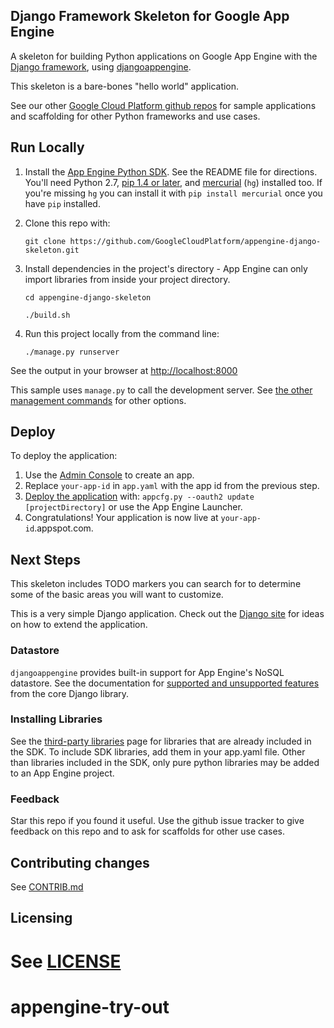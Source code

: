 ## Django Framework Skeleton for Google App Engine

A skeleton for building Python applications on Google App Engine with the
[Django framework](https://www.djangoproject.com/), using [djangoappengine](http://djangoappengine.readthedocs.org/en/latest/).

This skeleton is a bare-bones "hello world" application.

See our other [Google Cloud Platform github
repos](https://github.com/GoogleCloudPlatform) for sample applications and
scaffolding for other Python frameworks and use cases.

## Run Locally
1. Install the [App Engine Python SDK](https://developers.google.com/appengine/downloads).
See the README file for directions. You'll need Python 2.7, [pip 1.4 or later](http://www.pip-installer.org/en/latest/installing.html), and [mercurial](http://mercurial.selenic.com/) (`hg`) installed too.
If you're missing `hg` you can install it with `pip install mercurial` once you have `pip` installed.

2. Clone this repo with:

   ```
   git clone https://github.com/GoogleCloudPlatform/appengine-django-skeleton.git
   ```
3. Install dependencies in the project's directory - App Engine
   can only import libraries from inside your project directory.
   ```
   cd appengine-django-skeleton

   ./build.sh
   ```
4. Run this project locally from the command line:

   ```
   ./manage.py runserver
   ```

See the output in your browser at [http://localhost:8000](http://localhost:8000)

This sample uses `manage.py` to call the development server. See [the other management commands](http://djangoappengine.readthedocs.org/en/latest/management.html)
for other options.

## Deploy
To deploy the application:

1. Use the [Admin Console](https://appengine.google.com) to create an app.
1. Replace `your-app-id` in `app.yaml` with the app id from the previous step.
1. [Deploy the
   application](https://developers.google.com/appengine/docs/python/tools/uploadinganapp) with:
   `appcfg.py --oauth2 update [projectDirectory]` or use the App Engine Launcher.
1. Congratulations! Your application is now live at `your-app-id`.appspot.com.

## Next Steps
This skeleton includes TODO markers you can search for to determine some of the
basic areas you will want to customize.

This is a very simple Django application. Check out the
[Django site](https://www.djangoproject.com/) for ideas on how to extend the
application.

### Datastore
`djangoappengine` provides built-in support for App Engine's NoSQL datastore.
See the documentation for [supported and unsupported features](http://djangoappengine.readthedocs.org/en/latest/db.html)
from the core Django library.

### Installing Libraries
See the [third-party
libraries](https://developers.google.com/appengine/docs/python/tools/libraries27)
page for libraries that are already included in the SDK. To include SDK
libraries, add them in your app.yaml file. Other than libraries included in
the SDK, only pure python libraries may be added to an App Engine project.

### Feedback
Star this repo if you found it useful. Use the github issue tracker to give
feedback on this repo and to ask for scaffolds for other use cases.

## Contributing changes
See [CONTRIB.md](CONTRIB.md)

## Licensing
See [LICENSE](LICENSE)
=======
appengine-try-out
=================
